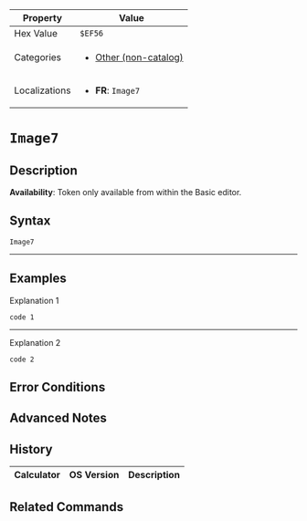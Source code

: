 | Property      | Value |
|---------------|-------|
| Hex Value     | `$EF56`|
| Categories    | <ul><li>[Other (non-catalog)](<../categories/Other (non-catalog).md>)</li></ul> |
| Localizations | <ul><li><b>FR</b>: `Image7`</li></ul> |

# `Image7`

## Description



<b>Availability</b>: Token only available from within the Basic editor.

## Syntax
`Image7`

<hr>

## Examples

Explanation 1
```ti-basic
code 1
```
---
Explanation 2
```ti-basic
code 2
```

## Error Conditions


## Advanced Notes


## History
| Calculator | OS Version | Description |
|------------|------------|-------------|


## Related Commands

    
